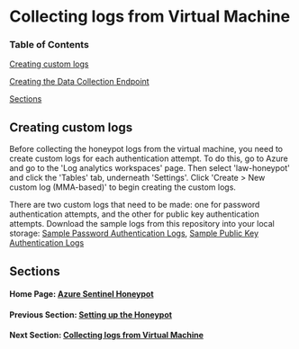 # Collecting logs from Virtual Machine

### Table of Contents

[Creating custom logs](#creating-custom-logs)

[Creating the Data Collection Endpoint](#creating-the-data-collection-endpoint)

[Sections](#sections)

## Creating custom logs

Before collecting the honeypot logs from the virtual machine, you need to create custom logs for each authentication attempt. To do this, go to Azure and go to the 'Log analytics workspaces' page.
Then select 'law-honeypot' and click the 'Tables' tab, underneath 'Settings'. Click 'Create > New custom log (MMA-based)' to begin creating the custom logs.

There are two custom logs that need to be made: one for password authentication attempts, and the other for public key authentication attempts. Download the sample logs from this repository into your local storage: [Sample Password Authentication Logs](), [Sample Public Key Authentication Logs]()

<!-- ## Creating the Data Collection Endpoint

To gather the logs from the virtual machine, you need to create a data collection endpoint, which will collect logs directly from the machine and forward them to the log analytics workspace.

Go to Azure and in the search bar, search 'monitor' and select the 'Monitor' option -->

## Sections

#### Home Page: [Azure Sentinel Honeypot](../../)

#### Previous Section: [Setting up the Honeypot](../honeypot_setup/)

#### Next Section: [Collecting logs from Virtual Machine](..)